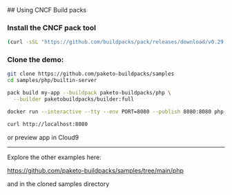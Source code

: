 ## Using CNCF Build packs

### Install the CNCF pack tool

```bash
(curl -sSL "https://github.com/buildpacks/pack/releases/download/v0.29.0/pack-v0.29.0-linux.tgz" | sudo tar -C /usr/local/bin/ --no-same-owner -xzv pack)
```

### Clone the demo:

```bash
git clone https://github.com/paketo-buildpacks/samples
cd samples/php/builtin-server
```

```bash
pack build my-app --buildpack paketo-buildpacks/php \
  --builder paketobuildpacks/builder:full
```

```bash
docker run --interactive --tty --env PORT=8080 --publish 8080:8080 php-builtin-server-sample
```

```bash
curl http://localhost:8080
```

or preview app in Cloud9

---------------

Explore the other examples here:

https://github.com/paketo-buildpacks/samples/tree/main/php

and in the cloned samples directory





